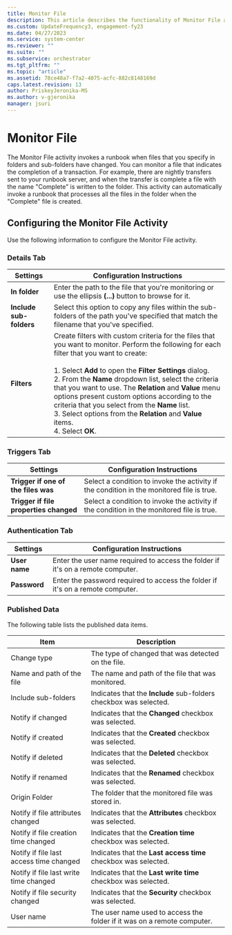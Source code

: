 ```yaml
---
title: Monitor File
description: This article describes the functionality of Monitor File activity.
ms.custom: UpdateFrequency3, engagement-fy23
ms.date: 04/27/2023
ms.service: system-center
ms.reviewer: ""
ms.suite: ""
ms.subservice: orchestrator
ms.tgt_pltfrm: ""
ms.topic: "article"
ms.assetid: 78ce48a7-f7a2-4075-acfc-882c8148169d
caps.latest.revision: 13
author: PriskeyJeronika-MS
ms.author: v-gjeronika
manager: jsuri
---
```

# Monitor File



The Monitor File activity invokes a runbook when files that you specify in folders and sub-folders have changed. You can monitor a file that indicates the completion of a transaction. For example, there are nightly transfers sent to your runbook server, and when the transfer is complete a file with the name "Complete" is written to the folder. This activity can automatically invoke a runbook that processes all the files in the folder when the "Complete" file is created.  

## Configuring the Monitor File Activity  
 Use the following information to configure the Monitor File activity.  

### Details Tab  

|Settings|Configuration Instructions|  
|--------------|--------------------------------|  
|**In folder**|Enter the path to the file that you're monitoring or use the ellipsis **(...)** button to browse for it.|  
|**Include sub-folders**|Select this option to copy any files within the sub-folders of the path you've specified that match the filename that you've specified.|  
|**Filters**|Create filters with custom criteria for the files that you want to monitor. Perform the following for each filter that you want to create:<br /><br /> 1.  Select **Add** to open the **Filter Settings** dialog.<br />2.  From the **Name** dropdown list, select the criteria that you want to use. The **Relation** and **Value** menu options present custom options according to the criteria that you select from the **Name** list.<br />3.  Select options from the **Relation** and **Value** items.<br />4.  Select **OK**.|  

### Triggers Tab  

|Settings|Configuration Instructions|  
|--------------|--------------------------------|  
|**Trigger if one of the files was**|Select a condition to invoke the activity if the condition in the monitored file is true.|  
|**Trigger if file properties changed**|Select a condition to invoke the activity if the condition in the monitored file is true.|  

### Authentication Tab  

|Settings|Configuration Instructions|  
|--------------|--------------------------------|  
|**User name**|Enter the user name required to access the folder if it's on a remote computer.|  
|**Password**|Enter the password required to access the folder if it's on a remote computer.|  

### Published Data  
 The following table lists the published data items.  

|Item|Description|  
|----------|-----------------|  
|Change type|The type of changed that was detected on the file.|  
|Name and path of the file|The name and path of the file that was monitored.|  
|Include sub-folders|Indicates that the **Include** sub-folders checkbox was selected.|  
|Notify if changed|Indicates that the **Changed** checkbox was selected.|  
|Notify if created|Indicates that the **Created** checkbox was selected.|  
|Notify if deleted|Indicates that the **Deleted** checkbox was selected.|  
|Notify if renamed|Indicates that the **Renamed** checkbox was selected.|  
|Origin Folder|The folder that the monitored file was stored in.|  
|Notify if file attributes changed|Indicates that the **Attributes** checkbox was selected.|  
|Notify if file creation time changed|Indicates that the **Creation time** checkbox was selected.|  
|Notify if file last access time changed|Indicates that the **Last access time** checkbox was selected.|  
|Notify if file last write time changed|Indicates that the **Last write time** checkbox was selected.|  
|Notify if file security changed|Indicates that the **Security** checkbox was selected.|  
|User name|The user name used to access the folder if it was on a remote computer.|